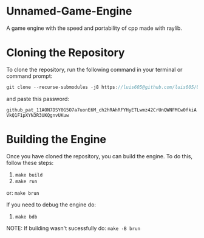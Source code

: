 # Unnamed-Game-Engine
A game engine with the speed and portability of cpp made with raylib.

# Cloning the Repository
To clone the repository, run the following command in your terminal or command prompt:
```cpp
git clone --recurse-submodules -j8 https://luis605@github.com/luis605/Unnamed-Game-Engine
```
and paste this password:

`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`

# Building the Engine
Once you have cloned the repository, you can build the engine. To do this, follow these steps:
1. `make build`
2. `make run`

or: `make brun`

If you need to debug the engine do:
1. `make bdb`

NOTE: If building wasn't sucessfully do: `make -B brun`
